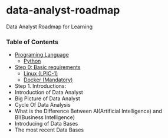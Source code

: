 # data-analyst-roadmap
Data Analyst Roadmap for Learning


### Table of Contents

- [Programing Language](#programing-language)
  - [Python](#Python)
- [Step 0: Basic requirements](#step-0-basic-requirements)
  - [Linux (LPIC-1)](#linux-lpic-1)
  - [Docker (Mandatory)](#docker-mandatory)
- Step 1. Introductions:
- Introduction of Data Analyst
- Big Picture of Data Analyst
- Cycle Of Data Analysis
- What is the Difference Between AI(Artificial Intelligence) and BI(Business Intelligence)
- Introducing of Data Bases
- The most recent Data Bases

 
